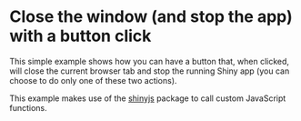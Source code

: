 # Close the window (and stop the app) with a button click

This simple example shows how you can have a button that, when clicked, will close the current browser tab and stop the running Shiny app (you can choose to do only one of these two actions).

This example makes use of the [shinyjs](https://github.com/daattali/shinyjs) package to call custom JavaScript functions.